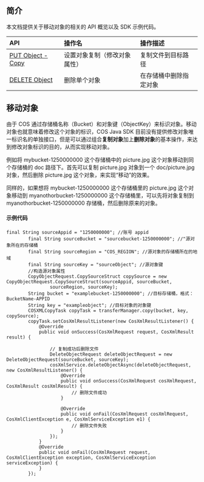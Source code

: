 ## 简介


本文档提供关于移动对象的相关的 API 概览以及 SDK 示例代码。

| API                                                          | 操作名                       | 操作描述               |
| :----------------------------------------------------------- | :--------------------------- | :--------------------- |
| [PUT Object - Copy](https://cloud.tencent.com/document/product/436/10881) | 设置对象复制（修改对象属性） | 复制文件到目标路径     |
| [DELETE Object](https://cloud.tencent.com/document/product/436/7743) | 删除单个对象                 | 在存储桶中删除指定对象 |

## 移动对象

由于 COS 通过存储桶名称（Bucket）和对象键（ObjectKey）来标识对象。移动对象也就意味着修改这个对象的标识，COS Java SDK 目前没有提供修改对象唯一标识名的单独接口，但是可以通过组合**复制对象**加上**删除对象**的基本操作，来达到修改对象标识的目的，从而实现移动对象。

例如将 mybucket-1250000000 这个存储桶中的 picture.jpg 这个对象移动到同个存储桶的 doc 路径下。首先可以复制 picture.jpg 对象到一个 doc/picture.jpg 对象，然后删除 picture.jpg 这个对象，来实现“移动”的效果。

同样的，如果想将 mybucket-1250000000 这个存储桶里的 picture.jpg 这个对象移动到 myanothorbucket-1250000000 这个存储桶里，可以先将对象复制到 myanothorbucket-1250000000  存储桶，然后删除原来的对象。

#### 示例代码

[//]: # (.cssg-snippet-delete-object)
```
final String sourceAppid = "1250000000"; //账号 appid
        final String sourceBucket = "sourcebucket-1250000000"; //"源对象所在的存储桶
        final String sourceRegion = "COS_REGION"; //源对象的存储桶所在的地域
        final String sourceKey = "sourceObject"; //源对象键
        //构造源对象属性
        CopyObjectRequest.CopySourceStruct copySource = new CopyObjectRequest.CopySourceStruct(sourceAppid, sourceBucket,
                sourceRegion, sourceKey);
        String bucket = "examplebucket-1250000000"; //目标存储桶，格式：BucketName-APPID
        String key = "exampleobject"; //目标对象的对象键
        COSXMLCopyTask copyTask = transferManager.copy(bucket, key, copySource);
        copyTask.setCosXmlResultListener(new CosXmlResultListener() {
            @Override
            public void onSuccess(CosXmlRequest request, CosXmlResult result) {
               
                // 复制成功后删除文件
                DeleteObjectRequest deleteObjectRequest = new DeleteObjectRequest(sourceBucket, sourceKey);
                cosXmlService.deleteObjectAsync(deleteObjectRequest, new CosXmlResultListener() {
                    @Override
                    public void onSuccess(CosXmlRequest cosXmlRequest, CosXmlResult cosXmlResult) {
                        // 删除文件成功
                    }

                    @Override
                    public void onFail(CosXmlRequest cosXmlRequest, CosXmlClientException e, CosXmlServiceException e1) {
                        // 删除文件失败
                    }
                });
            }
            @Override
            public void onFail(CosXmlRequest request, CosXmlClientException exception, CosXmlServiceException serviceException) {
            }
        });
```

